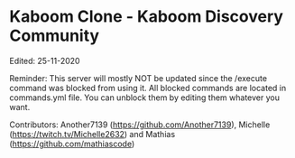 # Kaboom Clone - Kaboom Discovery Community

Edited: 25-11-2020

Reminder: This server will mostly NOT be updated since the /execute command was blocked from using it. All blocked commands are located in commands.yml file. You can unblock them by editing them whatever you want.

Contributors: Another7139 (https://github.com/Another7139), Michelle (https://twitch.tv/Michelle2632) and Mathias (https://github.com/mathiascode)

